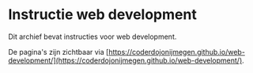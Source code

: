 # Instructie web development

Dit archief bevat instructies voor web development. 

De pagina's zijn zichtbaar via [https://coderdojonijmegen.github.io/web-development/](https://coderdojonijmegen.github.io/web-development/).

